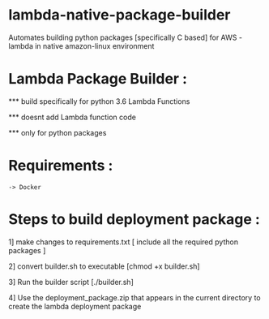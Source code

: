 # lambda-native-package-builder
Automates building python packages [specifically C based] for AWS - lambda in native amazon-linux environment


# Lambda Package Builder :
  
  *** build specifically for python 3.6 Lambda Functions

  *** doesnt add Lambda function code
  
  *** only for python packages

# Requirements :
    -> Docker


# Steps to build deployment package :
1] make changes to requirements.txt [ include all the required python packages  ]

2] convert builder.sh to executable [chmod +x builder.sh]

3] Run the builder script [./builder.sh]

4] Use the deployment_package.zip that appears in the current directory to create the lambda deployment package 

